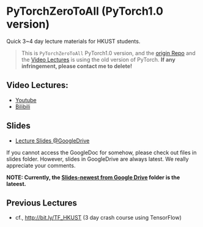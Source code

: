 
# PyTorchZeroToAll (PyTorch1.0 version)
Quick 3~4 day lecture materials for HKUST students.

> This is `PyTorchZeroToAll` PyTorch1.0 version, and the [origin Repo](https://github.com/hunkim/PyTorchZeroToAll) and the [Video Lectures](#Video%20Lectures:) is using the old version of PyTorch. **If any infringement, please contact me to delete!**

## Video Lectures:
* [Youtube](http://bit.ly/PyTorchVideo)
* [Bilibili](https://www.bilibili.com/video/av15823922/)

## Slides
* [Lecture Slides @GoogleDrive](http://bit.ly/PyTorchZeroAll)

If you cannot access the GoogleDoc for somehow, please check out files in slides folder. However, slides in GoogleDrive are always latest. We really appreciate your comments.

**NOTE: Currently, the [Slides-newest from Google Drive](https://github.com/bat67/pytorch-tutorials-examples-and-books/tree/master/PyTorch-Zero-To-All-%5BPyTorch1.0%5D/Slides-newest%20from%20Google%20Drive) folder is the lateest.**

## Previous Lectures 
* cf., http://bit.ly/TF_HKUST (3 day crash course using TensorFlow)
